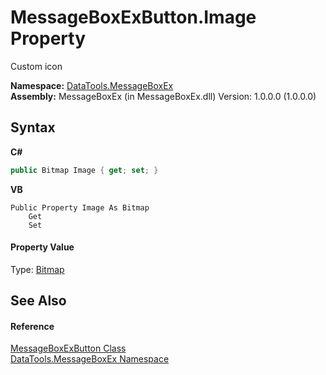 # MessageBoxExButton.Image Property 
 

Custom icon

**Namespace:**&nbsp;<a href="N_DataTools_MessageBoxEx.md">DataTools.MessageBoxEx</a><br />**Assembly:**&nbsp;MessageBoxEx (in MessageBoxEx.dll) Version: 1.0.0.0 (1.0.0.0)

## Syntax

**C#**<br />
``` C#
public Bitmap Image { get; set; }
```

**VB**<br />
``` VB
Public Property Image As Bitmap
	Get
	Set
```


#### Property Value
Type: <a href="https://docs.microsoft.com/dotnet/api/system.drawing.bitmap" target="_blank">Bitmap</a>

## See Also


#### Reference
<a href="T_DataTools_MessageBoxEx_MessageBoxExButton.md">MessageBoxExButton Class</a><br /><a href="N_DataTools_MessageBoxEx.md">DataTools.MessageBoxEx Namespace</a><br />